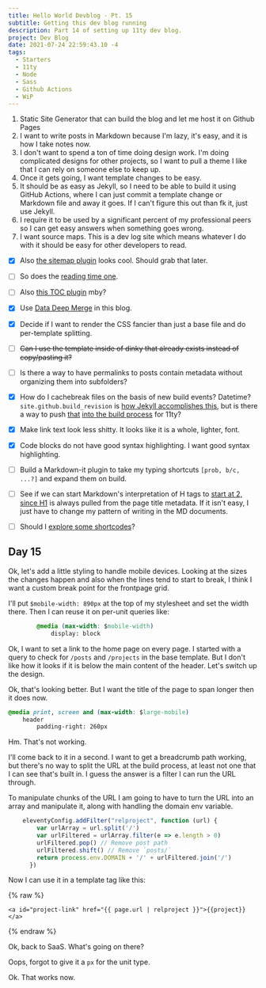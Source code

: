 ```yaml
---
title: Hello World Devblog - Pt. 15
subtitle: Getting this dev blog running
description: Part 14 of setting up 11ty dev blog.
project: Dev Blog
date: 2021-07-24 22:59:43.10 -4
tags:
  - Starters
  - 11ty
  - Node
  - Sass
  - Github Actions
  - WiP
---
```



1. Static Site Generator that can build the blog and let me host it on Github Pages
2. I want to write posts in Markdown because I'm lazy, it's easy, and it is how I take notes now.
3. I don't want to spend a ton of time doing design work. I'm doing complicated designs for other projects, so I want to pull a theme I like that I can rely on someone else to keep up.
4. Once it gets going, I want template changes to be easy.
5. It should be as easy as Jekyll, so I need to be able to build it using GitHub Actions, where I can just commit a template change or Markdown file and away it goes. If I can't figure this out than fk it, just use Jekyll.
6. I require it to be used by a significant percent of my professional peers so I can get easy answers when something goes wrong.
7. I want source maps. This is a dev log site which means whatever I do with it should be easy for other developers to read.

- [x] Also [the sitemap plugin](https://www.npmjs.com/package/@quasibit/eleventy-plugin-sitemap) looks cool. Should grab that later.

- [ ] So does the [reading time one](https://www.npmjs.com/package/eleventy-plugin-reading-time).

- [ ] Also [this TOC plugin](https://github.com/jdsteinbach/eleventy-plugin-toc/) mby?

- [x] Use [Data Deep Merge](https://www.11ty.dev/docs/data-deep-merge/) in this blog.

- [x] Decide if I want to render the CSS fancier than just a base file and do per-template splitting.

<s>

- [ ] Can I use the template inside of dinky that already exists instead of copy/pasting it?

</s>

- [ ] Is there a way to have permalinks to posts contain metadata without organizing them into subfolders?

- [x] How do I cachebreak files on the basis of new build events? Datetime? `site.github.build_revision` is [how Jekyll accomplishes this](https://github.com/jekyll/github-metadata/blob/master/docs/site.github.md), but is there a way to push [that](https://docs.github.com/en/actions/reference/context-and-expression-syntax-for-github-actions#github-context) [into the build process](https://stackoverflow.com/questions/54310050/how-to-version-build-artifacts-using-github-actions) for 11ty?

- [x] Make link text look less shitty. It looks like it is a whole, lighter, font.

- [x] Code blocks do not have good syntax highlighting. I want good syntax highlighting.

- [ ] Build a Markdown-it plugin to take my typing shortcuts `[prob, b/c, ...?]` and expand them on build.

- [ ] See if we can start Markdown's interpretation of H tags to [start at 2, since H1](https://developer.mozilla.org/en-US/docs/Web/HTML/Element/Heading_Elements#multiple_h1) is always pulled from the page title metadata. If it isn't easy, I just have to change my pattern of writing in the MD documents.

- [ ] Should I [explore some shortcodes](https://www.madebymike.com.au/writing/11ty-filters-data-shortcodes/)?

## Day 15

Ok, let's add a little styling to handle mobile devices. Looking at the sizes the changes happen and also when the lines tend to start to break, I think I want a custom break point for the frontpage grid.

I'll put `$mobile-width: 890px` at the top of my stylesheet and set the width there. Then I can reuse it on per-unit queries like:

```css
        @media (max-width: $mobile-width)
            display: block
```

Ok, I want to set a link to the home page on every page. I started with a query to check for `/posts` and `/projects` in the base template. But I don't like how it looks if it is below the main content of the header. Let's switch up the design.

Ok, that's looking better. But I want the title of the page to span longer then it does now.

```css
@media print, screen and (max-width: $large-mobile)
    header
        padding-right: 260px
```

Hm. That's not working.

I'll come back to it in a second. I want to get a breadcrumb path working, but there's no way to split the URL at the build process, at least not one that I can see that's built in. I guess the answer is a filter I can run the URL through.

To manipulate chunks of the URL I am going to have to turn the URL into an array and manipulate it, along with handling the domain env variable.

```javascript
	eleventyConfig.addFilter("relproject", function (url) {
		var urlArray = url.split('/')
		var urlFiltered = urlArray.filter(e => e.length > 0)
		urlFiltered.pop() // Remove post path
		urlFiltered.shift() // Remove `posts/`
		return process.env.DOMAIN + '/' + urlFiltered.join('/')
	  })
```

Now I can use it in a template tag like this:

{% raw %}
```liquid
<a id="project-link" href="{{ page.url | relproject }}">{{project}}</a>
```
{% endraw %}

Ok, back to SaaS. What's going on there?

Oops, forgot to give it a `px` for the unit type.

Ok. That works now. 

